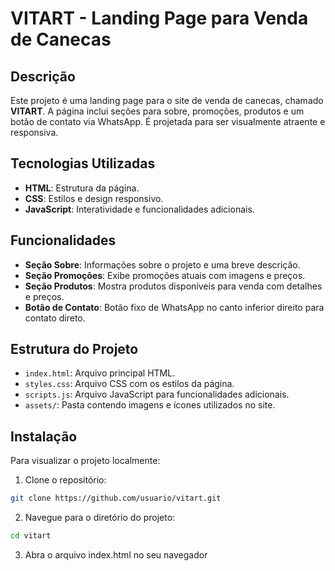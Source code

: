 # VITART - Landing Page para Venda de Canecas

## Descrição

Este projeto é uma landing page para o site de venda de canecas, chamado **VITART**. A página inclui seções para sobre, promoções, produtos e um botão de contato via WhatsApp. É projetada para ser visualmente atraente e responsiva.

## Tecnologias Utilizadas

- **HTML**: Estrutura da página.
- **CSS**: Estilos e design responsivo.
- **JavaScript**: Interatividade e funcionalidades adicionais.

## Funcionalidades

- **Seção Sobre**: Informações sobre o projeto e uma breve descrição.
- **Seção Promoções**: Exibe promoções atuais com imagens e preços.
- **Seção Produtos**: Mostra produtos disponíveis para venda com detalhes e preços.
- **Botão de Contato**: Botão fixo de WhatsApp no canto inferior direito para contato direto.

## Estrutura do Projeto

- `index.html`: Arquivo principal HTML.
- `styles.css`: Arquivo CSS com os estilos da página.
- `scripts.js`: Arquivo JavaScript para funcionalidades adicionais.
- `assets/`: Pasta contendo imagens e ícones utilizados no site.

## Instalação

Para visualizar o projeto localmente:

1. Clone o repositório:
  ```bash
  git clone https://github.com/usuario/vitart.git
  ```

2. Navegue para o diretório do projeto:
  ```bash
  cd vitart
  ```

3. Abra o arquivo index.html no seu navegador



  

